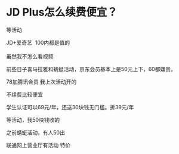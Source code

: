 # JD Plus怎么续费便宜？


等活动

JD+爱奇艺&nbsp;&nbsp;100内都是值的<br />
<br />
虽然我不怎么看视频

前些日子喜马拉雅和蜻蜓活动，京东会员基本上是50元上下，60都嫌贵。

78加腾讯会员 我上次活动开的<img src="static/image/smiley/default/lol.gif" smilieid="12" border="0" alt="" /><img src="static/image/smiley/default/lol.gif" smilieid="12" border="0" alt="" /><img id="aimg_HHi7Z" onclick="zoom(this, this.src, 0, 0, 0)" class="zoom" src="https://cdn.jsdelivr.net/gh/hishis/forum-master/public/images/patch.gif" onmouseover="img_onmouseoverfunc(this)" onload="thumbImg(this)" border="0" alt="" />

不续费比较便宜

学生认证可以69元/年，还送30块钱无门槛。折39元/年

等活动，我50块钱收的

之前蜻蜓活动，有人50出

联通网上营业厅有活动 特价
